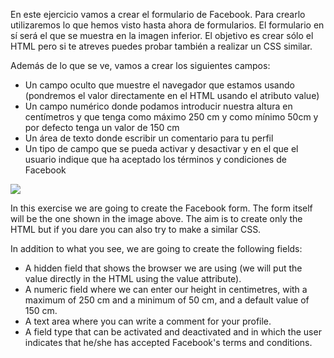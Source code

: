 En este ejercicio vamos a crear el formulario de Facebook. Para crearlo utilizaremos lo que hemos visto hasta ahora de formularios. El formulario en sí será el que se muestra en la imagen inferior. El objetivo es crear sólo el HTML pero si te atreves puedes probar también a realizar un CSS similar.

Además de lo que se ve, vamos a crear los siguientes campos:

- Un campo oculto que muestre el navegador que estamos usando (pondremos el valor directamente en el HTML usando el atributo value)
- Un campo numérico donde podamos introducir nuestra altura en centímetros y que tenga como máximo 250 cm y como mínimo 50cm y por defecto tenga un valor de 150 cm
- Un área de texto donde escribir un comentario para tu perfil
- Un tipo de campo que se pueda activar y desactivar y en el que el usuario indique que ha aceptado los términos y condiciones de Facebook

![](https://files.gitbook.com/v0/b/gitbook-28427.appspot.com/o/assets%2F-MWwxJ68y05F115J-zJ5%2Fsync%2Fc9ced102f85488cdccd46f57d9520e61f8c00333.png?generation=1617004302652244&alt=media)


In this exercise we are going to create the Facebook form. The form itself will be the one shown in the image above. The aim is to create only the HTML but if you dare you can also try to make a similar CSS.

In addition to what you see, we are going to create the following fields:

- A hidden field that shows the browser we are using (we will put the value directly in the HTML using the value attribute).
- A numeric field where we can enter our height in centimetres, with a maximum of 250 cm and a minimum of 50 cm, and a default value of 150 cm.
- A text area where you can write a comment for your profile.
- A field type that can be activated and deactivated and in which the user indicates that he/she has accepted Facebook's terms and conditions.